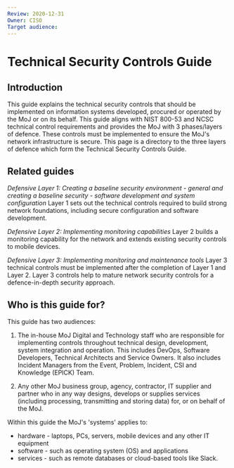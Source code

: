```yaml
---
Review: 2020-12-31
Owner: CISO
Target audience:
---
```


# Technical Security Controls Guide

## Introduction

This guide explains the technical security controls that should be implemented on information systems developed, procured or operated by the MoJ or on its behalf. This guide aligns with NIST 800-53 and NCSC technical control requirements and provides the MoJ with 3 phases/layers of defence. These controls must be implemented to ensure the MoJ's network infrastructure is secure. This page is a directory to the three layers of defence which form the Technical Security Controls Guide.

## Related guides

_Defensive Layer 1: Creating a baseline security environment - general and creating a baseline security - software development and system configuration_
Layer 1 sets out the technical controls required to build strong network foundations, including secure configuration and software development.

_Defensive Layer 2: Implementing monitoring capabilities_
Layer 2 builds a monitoring capability for the network and extends existing security controls to mobile devices.

_Defensive Layer 3: Implementing monitoring and maintenance tools_
Layer 3 technical controls must be implemented after the completion of Layer 1 and Layer 2. Layer 3 controls help to mature network security controls for a defence-in-depth security approach.

## Who is this guide for?

This guide has two audiences:

1. The in-house MoJ Digital and Technology staff who are responsible for implementing controls throughout technical design, development, system integration and operation. This includes DevOps, Software Developers, Technical Architects and Service Owners. It also includes Incident Managers from the Event, Problem, Incident, CSI and Knowledge (EPICK) Team.

2. Any other MoJ business group, agency, contractor, IT supplier and partner who in any way designs, develops or supplies services (including processing, transmitting and storing data) for, or on behalf of the MoJ.

Within this guide the MoJ's 'systems' applies to:

* hardware - laptops, PCs, servers, mobile devices and any other IT equipment
* software - such as operating system (OS) and applications
* services - such as remote databases or cloud-based tools like Slack.
